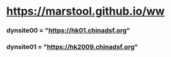 # https://marstool.github.io/ww

### dynsite00 = "https://hk01.chinadsf.org"
### dynsite01 = "https://hk2009.chinadsf.org"
